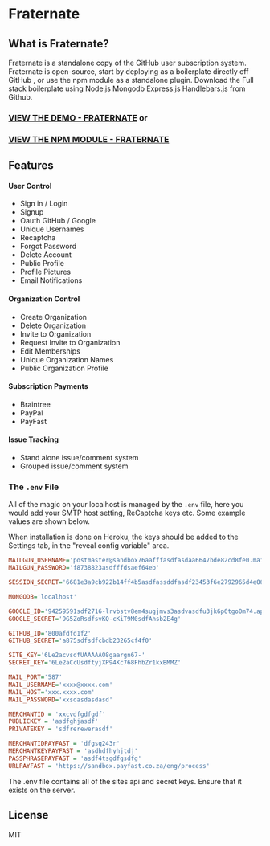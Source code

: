 # Fraternate

## What is Fraternate?

Fraternate is a standalone copy of the GitHub user subscription system. Fraternate is open-source, start by deploying as a boilerplate directly off GitHub , or use the npm module as a standalone plugin. Download the Full stack boilerplate using Node.js Mongodb Express.js Handlebars.js from Github.

### [VIEW THE DEMO - FRATERNATE](https://fraternate.herokuapp.com/) or
### [VIEW THE NPM MODULE - FRATERNATE](https://www.npmjs.com/package/fraternate)

## Features

#### User Control

* Sign in / Login
* Signup
* Oauth GitHub / Google
* Unique Usernames
* Recaptcha
* Forgot Password
* Delete Account
* Public Profile
* Profile Pictures
* Email Notifications

#### Organization Control

* Create Organization
* Delete Organization
* Invite to Organization
* Request Invite to Organization
* Edit Memberships
* Unique Organization Names
* Public Organization Profile

#### Subscription Payments

* Braintree
* PayPal
* PayFast

#### Issue Tracking

* Stand alone issue/comment system
* Grouped issue/comment system

### The `.env` File

All of the magic on your localhost is managed by the `.env` file, here you would add your SMTP host setting, ReCaptcha keys etc. Some example values are shown below.

When installation is done on Heroku, the keys should be added to the Settings tab, in the "reveal config variable" area.

```ini
MAILGUN_USERNAME='postmaster@sandbox76aafffasdfasdaa6647bde82cd8fe0.mailgun.org'
MAILGUN_PASSWORD='f8738823asdfffdsaef64eb'

SESSION_SECRET='6681e3a9cb922b14ff4b5asdfassddfasdf23453f6e2792965d4e063'

MONGODB='localhost'

GOOGLE_ID='94259591sdf2716-lrvbstv8em4sugjmvs3asdvasdfu3jk6p6tgo0m74.apps.googleusercontent.com'
GOOGLE_SECRET='9G5ZoRsdfsvKQ-cKiT9M0sdfAhsb2E4g'

GITHUB_ID='800afdfd1f2'
GITHUB_SECRET='a875sdfsdfcbdb23265cf4f0'

SITE_KEY='6Le2acvsdfUAAAAAO8gaargn67-'
SECRET_KEY='6Le2aCcUsdftyjXP94Kc768FhbZr1kxBMMZ'

MAIL_PORT='587'
MAIL_USERNAME='xxxx@xxxx.com'
MAIL_HOST='xxx.xxxx.com'
MAIL_PASSWORD='xxsdasdasdasd'

MERCHANTID = 'xxcvdfgdfgdf'
PUBLICKEY = 'asdfghjasdf'
PRIVATEKEY = 'sdfrerewerasdf'

MERCHANTIDPAYFAST = 'dfgsq243r'
MERCHANTKEYPAYFAST = 'asdhdfhyhjtdj'
PASSPHRASEPAYFAST = 'asdf4tsgdfgsdfg'
URLPAYFAST = 'https://sandbox.payfast.co.za/eng/process'
```

The .env file contains all of the sites api and secret keys. Ensure that it exists on the server.

## License

MIT
